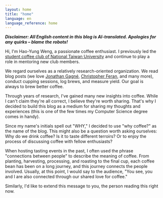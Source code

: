 ```yaml
---
layout: home
title: "home"
language: en
language_reference: home
---
```


***Disclaimer: All English content in this blog is AI-translated. Apologies for any quirks – blame the robots!***

Hi, I'm Hao-Yung Weng, a passionate coffee enthusiast. I previously led the [student coffee club of National Taiwan University](https://instagram.com/ntu.coffee) and continue to play a role in mentoring new club members.

We regard ourselves as a relatively research-oriented organization. We read blog posts (we love [Jonathan Gagné](https://coffeeadastra.com/), [Christopher Feran](https://christopherferan.com/), and many more), conduct cupping sessions, log brews, and measure yield. Our goal is always to brew better coffee.

Through years of research, I've gained many new insights into coffee. While I can't claim they're all correct, I believe they're worth sharing. That's why I decided to build this blog as a medium for sharing my thoughts and experiences (this is one of the few times my Computer Science degree comes in handy).

Since my name's initials spell out "WHY," I decided to use "why coffee?" as the name of the blog. This might also be a question worth asking ourselves: Why do we drink coffee? Is it to taste different terroirs? Or to enjoy the process of discussing coffee with fellow enthusiasts?

When hosting tasting events in the past, I often used the phrase "connections between people" to describe the meaning of coffee. From planting, harvesting, processing, and roasting to the final cup, each coffee bean has been on a long journey, and this journey connects the people involved. Usually, at this point, I would say to the audience, "You see, you and I are also connected through our shared love for coffee."

Similarly, I'd like to extend this message to you, the person reading this right now.